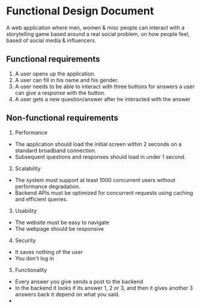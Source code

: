 # Functional Design Document
A web application where men, women & misc people can interact with a storytelling game based around a real social problem, on how people feel, based of social media & influencers.

## Functional requirements
1. A user opens up the application.
2. A user can fill in his name and his gender.
3. A user needs to be able to interact with three buttons for answers a user can give a response with the button.
4. A user gets a new question/answer after he interacted with the answer

## Non-functional requirements
1. Performance
 - The application should load the initial screen within 2 seconds on a standard broadband connection. 
 - Subsequent questions and responses should load in under 1 second.

2. Scalability
 - The system must support at least 1000 concurrent users without performance degradation. 
 - Backend APIs must be optimized for concurrent requests using caching and efficient queries.

3. Usability
- The website must be easy to navigate
- The webpage should be responsive

4. Security
- It saves nothing of the user
- You don't log in

5. Functionality
- Every answer you give sends a post to the backend
- In the backend it looks if its answer 1, 2 or 3, and then it gives another 3 answers back it depend on what you said.
- 



